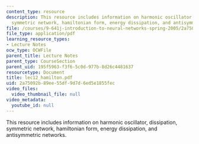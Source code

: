 ```yaml
---
content_type: resource
description: This resource includes information on harmonic oscillator, dissipation,
  symmetric network, hamiltonian form, energy dissipation, and antisymmetric networks.
file: /courses/9-641j-introduction-to-neural-networks-spring-2005/2a75092b89ee55df9d7d6ed5e1855fec_lec12_hamilton.pdf
file_type: application/pdf
learning_resource_types:
- Lecture Notes
ocw_type: OCWFile
parent_title: Lecture Notes
parent_type: CourseSection
parent_uid: 195f5963-f3f6-5c0d-977b-8d26c4481637
resourcetype: Document
title: lec12_hamilton.pdf
uid: 2a75092b-89ee-55df-9d7d-6ed5e1855fec
video_files:
  video_thumbnail_file: null
video_metadata:
  youtube_id: null
---
```

This resource includes information on harmonic oscillator, dissipation, symmetric network, hamiltonian form, energy dissipation, and antisymmetric networks.

